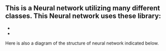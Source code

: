 This is a Neural network utilizing many different classes. 
This Neural network uses these library:
-
-
-

Here is also a diagram of the structure of neural network indicated below.
